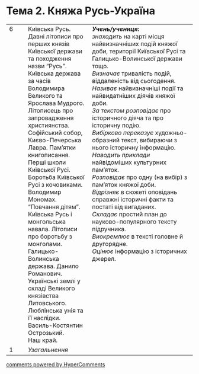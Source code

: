 <div id="hypercomments_widget" class="js-hypercomments-widget invisible"></div>

# Тема 2. Княжа Русь-Україна

<table>
  <tr>
<td width="10%" style="vertical-align:top !important;">6</td>
    <td width="34%" style="vertical-align:top !important;">
 Київська Русь. Давні літописи про перших князів Київської держави та походження назви “Русь”.     Київська держава за  часів Володимира Великого та Ярослава Мудрого. Літописець про запровадження християнства. Софійський собор, Києво-Печерська Лавра. Пам’ятки книгописання.   Перші школи Київської Русі.<br>
Боротьба Київської Русі з кочовиками. Володимир Мономах. “Повчання дітям”.<br>
   Київська Русь і монгольська навала. Літописи про боротьбу з монголами.<br>
   Галицько-Волинська держава. Данило Романович.<br>
   Українські землі у складі Великого князівства Литовського.<br>
   Люблінська унія та її наслідки. Василь-Костянтин Острозький.<br>
   Наш край.
</td>
    <td width="55%" style="vertical-align:top !important;">
<i><b>Учень/учениця:</b></i><br>
<i>знаходить</i> на карті місця найвизначніших подій княжої доби, території Київської Русі та Галицько-Волинської держави тощо.<br>
<i>Визначає</i> тривалість подій, віддаленість від сьогодення.<br>
<i>Називає</i> найвизначніші події та найвидатніших діячів княжої доби. <br>
<i>За текстом розповідає</i> про історичного діяча та про історичну подію.<br>
<i>Вибірково переказує</i> художньо-образний текст, вибираючи з нього історичну інформацію.<br>
<i>Наводить приклади</i> найвідоміших культурних пам’яток.<br>
<i>Розповідає</i> про одну (на вибір) з пам’яток княжої доби.<br>
<i>Відрізняє</i> в сюжеті оповідань справжні історичні факти та постаті від вигаданих.<br>
<i>Складає</i> простий план до науково-популярного тексту підручника.<br>
<i>Виокремлює</i> в тексті головне й другорядне.<br>
<i>Оцінює</i> інформацію з історичних джерел.
  </td>
  </tr>
  <tr>
<td width="10%" style="vertical-align:top !important;">1</td>
    <td width="34%" style="vertical-align:top !important;">
<i>Узагальнення</i>   
</td>
    <td width="55%" style="vertical-align:top !important;">
  </td>  	
  </tr>
</table>

<div class="js-hypercomments-container">
<a href="http://hypercomments.com" class="hc-link" title="comments widget">comments powered by HyperComments</a>
</div>